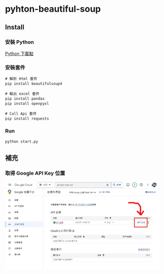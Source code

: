 # pyhton-beautiful-soup
## Install

### 安裝 Python

[Python 下載點](https://www.python.org/downloads/)

### 安裝套件
```
# 解析 Html 套件
pip install beautifulsoup4

# 輸出 excel 套件
pip install pandas
pip install openpyxl  

# Call Api 套件
pip install requests
```
### Run
```
python start.py
```

## 補充
### 取得 Google API Key 位置

![取得 Google API Key](/img/1698737355339.jpg)

